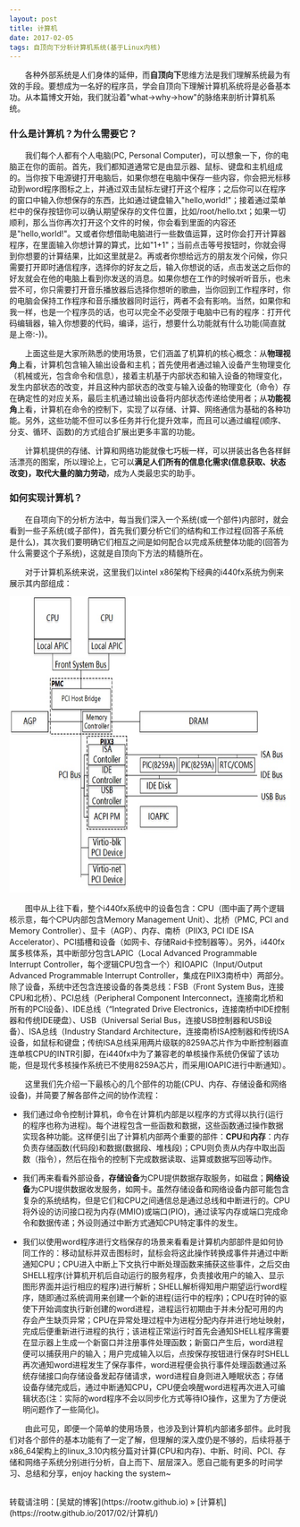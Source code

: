 ```yaml
---
layout: post
title: 计算机
date: 2017-02-05 
tags: 自顶向下分析计算机系统(基于Linux内核)
---
```


&emsp;&emsp;各种外部系统是人们身体的延伸，而**自顶向下**思维方法是我们理解系统最为有效的手段。要想成为一名好的程序员，学会自顶向下理解计算机系统将是必备基本功。从本篇博文开始，我们就沿着"what->why->how"的脉络来剖析计算机系统。

### 什么是计算机？为什么需要它？

&emsp;&emsp;我们每个人都有个人电脑(PC, Personal Computer)，可以想象一下，你的电脑正在你的面前。首先，我们都知道通常它是由显示器、鼠标、键盘和主机组成的。当你按下电源键打开电脑后，如果你想在电脑中保存一些内容，你会把光标移动到word程序图标之上，并通过双击鼠标左键打开这个程序；之后你可以在程序的窗口中输入你想保存的东西，比如通过键盘输入"hello,world!"；接着通过菜单栏中的保存按钮你可以确认期望保存的文件位置，比如/root/hello.txt；如果一切顺利，那么当你再次打开这个文件的时候，你会看到里面的内容还是"hello,world!"。又或者你想借助电脑进行一些数值运算，这时你会打开计算器程序，在里面输入你想计算的算式，比如"1+1"；当前点击等号按钮时，你就会得到你想要的计算结果，比如这里就是2。再或者你想给远方的朋友发个问候，你只需要打开即时通信程序，选择你的好友之后，输入你想说的话，点击发送之后你的好友就会在他的电脑上看到你发送的消息。如果你想在工作的时候听听音乐，也未尝不可，你只需要打开音乐播放器后选择你想听的歌曲，当你回到工作程序时，你的电脑会保持工作程序和音乐播放器同时运行，两者不会有影响。当然，如果你和我一样，也是一个程序员的话，也可以完全不必受限于电脑中已有的程序：打开代码编辑器，输入你想要的代码，编译，运行，想要什么功能就有什么功能(简直就是上帝:-))。

&emsp;&emsp;上面这些是大家所熟悉的使用场景，它们涵盖了机算机的核心概念：从**物理视角**上看，计算机包含输入输出设备和主机；首先使用者通过输入设备产生物理变化（机械或光，包含命令和信息），接着主机基于内部状态和输入设备的物理变化，发生内部状态的改变，并且这种内部状态的改变与输入设备的物理变化（命令）存在确定性的对应关系，最后主机通过输出设备将内部状态传递给使用者；从**功能视角**上看，计算机在命令的控制下，实现了以存储、计算、网络通信为基础的各种功能。另外，这些功能不但可以多任务并行化提升效率，而且可以通过编程(顺序、分支、循环、函数)的方式组合扩展出更多丰富的功能。

&emsp;&emsp;计算机提供的存储、计算和网络功能就像七巧板一样，可以拼装出各色各样鲜活漂亮的图案，所以理论上，它可以**满足人们所有的信息化需求(信息获取、状态改变)，取代大量的脑力劳动**，成为人类最忠实的助手。

### 如何实现计算机？

&emsp;&emsp;在自项向下的分析方法中，每当我们深入一个系统(或一个部件)内部时，就会看到一些子系统(或子部件)，首先我们要分析它们的结构和工作过程(回答子系统是什么)，其次我们要明确它们相互之间是如何配合以完成系统整体功能的(回答为什么需要这个子系统)，这就是自顶向下方法的精髓所在。

&emsp;&emsp;对于计算机系统来说，这里我们以intel x86架构下经典的i440fx系统为例来展示其内部组成：

<div align="center">
    <img src="/images/posts/i440fx/i440fx2.jpg" height="530" width="720">  
</div> 

&emsp;&emsp;图中从上往下看，整个i440fx系统中的设备包含：CPU（图中画了两个逻辑核示意，每个CPU内部包含Memory Management Unit）、北桥（PMC, PCI and Memory Controller）、显卡（AGP）、内存、南桥（PIIX3, PCI IDE ISA Accelerator）、PCI插槽和设备（如网卡、存储Raid卡控制器等）。另外，i440fx属多核体系，其中断部分包含LAPIC（Local Advanced Programmable Interrupt Controller，每个逻辑CPU包含一个）和IOAPIC（Input/Output Advanced Programmable Interrupt Controller，集成在PIIX3南桥中）两部分。除了设备，系统中还包含连接设备的各类总线：FSB（Front System Bus，连接CPU和北桥）、PCI总线（Peripheral Component Interconnect，连接南北桥和所有的PCI设备）、IDE总线（“Integrated Drive Electronics，连接南桥中IDE控制器和传统IDE硬盘）、USB（Universal Serial Bus，连接USB控制器和USB设备）、ISA总线（Industry Standard Architecture，连接南桥ISA控制器和传统ISA设备，如鼠标和键盘；传统ISA总线采用两片级联的8259A芯片作为中断控制器直连单核CPU的INTR引脚，在i440fx中为了兼容老的单核操作系统仍保留了该功能，但是现代多核操作系统已不使用8259A芯片，而采用IOAPIC进行中断通知）。

&emsp;&emsp;这里我们先介绍一下最核心的几个部件的功能(CPU、内存、存储设备和网络设备)，并简要了解各部件之间的协作流程：

* 我们通过命令控制计算机，命令在计算机内部是以程序的方式得以执行(运行的程序也称为进程)。每个进程包含一些函数和数据，这些函数通过操作数据实现各种功能。这样便引出了计算机内部两个重要的部件：**CPU**和**内存**：内存负责存储函数(代码段)和数据(数据段、堆栈段)；CPU则负责从内存中取出函数（指令），然后在指令的控制下完成数据读取、运算或数据写回等动作。

* 我们再来看看外部设备，**存储设备**为CPU提供数据存取服务，如磁盘；**网络设备**为CPU提供数据收发服务，如网卡。虽然存储设备和网络设备内部可能包含复杂的系统结构，但是它们和CPU之间通信总是通过总线和中断进行的。CPU将外设的访问接口视为内存(MMIO)或端口(PIO)，通过读写内存或端口完成命令和数据传递；外设则通过中断方式通知CPU特定事件的发生。

* 我们以使用word程序进行文档保存的场景来看看是计算机内部部件是如何协同工作的：移动鼠标并双击图标时，鼠标会将这此操作转换成事件并通过中断通知CPU；CPU进入中断上下文执行中断处理函数来捕获这些事件，之后交由SHELL程序(计算机开机后自动运行的服务程序，负责接收用户的输入、显示图形界面并运行相应的程序)进行解析；SHELL解析得知用户期望运行word程序，随即通过系统调用来创建一个新的进程(运行中的程序)；CPU在时钟的驱使下开始调度执行新创建的word进程，进程运行初期由于并未分配可用的内存会产生缺页异常；CPU在异常处理过程中为进程分配内存并进行地址映射，完成后便重新进行进程的执行；该进程正常运行时首先会通知SHELL程序需要在显示器上生成一个新窗口并注册事件处理函数；新窗口产生后，word进程便可以捕获用户的输入；用户完成输入以后，点按保存按钮进行保存时SHELL再次通知word进程发生了保存事件，word进程便会执行事件处理函数通过系统存储接口向存储设备发起存储请求，word进程自身则进入睡眠状态；存储设备存储完成后，通过中断通知CPU，CPU便会唤醒word进程再次进入可编辑状态(注：实际的word程序不会以同步化方式等待IO操作，这里为了方便说明问题作了一些简化)。

&emsp;&emsp;由此可见，即便一个简单的使用场景，也涉及到计算机内部诸多部件。此时我们对各个部件的基本功能有了一定了解，但理解的深入度仍是不够的，后续将基于x86_64架构上的linux_3.10内核分篇对计算(CPU和内存)、中断、时间、PCI、存储和网络子系统分别进行分析，自上而下、层层深入。愿自己能有更多的时间学习、总结和分享，enjoy hacking the system~

<br>
转载请注明：[吴斌的博客](https://rootw.github.io) » [计算机](https://rootw.github.io/2017/02/计算机/) 
